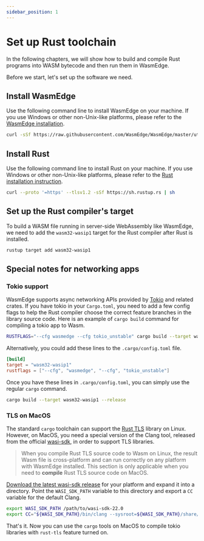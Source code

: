 ```yaml
---
sidebar_position: 1
---
```


# Set up Rust toolchain

In the following chapters, we will show how to build and compile Rust programs into WASM bytecode and then run them in WasmEdge.

Before we start, let's set up the software we need.

## Install WasmEdge

Use the following command line to install WasmEdge on your machine. If you use Windows or other non-Unix-like platforms, please refer to the [WasmEdge installation](../../start/install.md#install).

```bash
curl -sSf https://raw.githubusercontent.com/WasmEdge/WasmEdge/master/utils/install.sh | bash
```

## Install Rust

Use the following command line to install Rust on your machine. If you use Windows or other non-Unix-like platforms, please refer to the [Rust installation instruction](https://www.rust-lang.org/tools/install).

```bash
curl --proto '=https' --tlsv1.2 -sSf https://sh.rustup.rs | sh
```

## Set up the Rust compiler's target

To build a WASM file running in server-side WebAssembly like WasmEdge, we need to add the `wasm32-wasip1` target for the Rust compiler after Rust is installed.

```bash
rustup target add wasm32-wasip1
```

## Special notes for networking apps

### Tokio support

WasmEdge supports async networking APIs provided by [Tokio](https://tokio.rs/) and related crates. If you have tokio in your `Cargo.toml`, you
need to add a few config flags to help the Rust compiler choose the correct feature branches in the library source code. Here is an example of `cargo build` command for compiling a tokio app to Wasm.

```bash
RUSTFLAGS="--cfg wasmedge --cfg tokio_unstable" cargo build --target wasm32-wasip1 --release
```

Alternatively, you could add these lines to the `.cargo/config.toml` file.

```toml
[build]
target = "wasm32-wasip1"
rustflags = ["--cfg", "wasmedge", "--cfg", "tokio_unstable"]
```

Once you have these lines in `.cargo/config.toml`, you can simply use the regular `cargo` command.

```bash
cargo build --target wasm32-wasip1 --release
```

### TLS on MacOS

The standard `cargo` toolchain can support the [Rust TLS](https://github.com/rustls/rustls) library on Linux. However,
on MacOS, you need a special version of the Clang tool, released from the official [wasi-sdk](https://github.com/WebAssembly/wasi-sdk), in order to support TLS libraries.

> When you compile Rust TLS source code to Wasm on Linux, the result Wasm file is cross-platform and can run correctly on any platform with WasmEdge installed. This section is only applicable when you need to **compile** Rust TLS source code on MacOS.

[Download the latest wasi-sdk release](https://github.com/WebAssembly/wasi-sdk/releases) for your platform and
expand it into a directory. Point the `WASI_SDK_PATH` variable to this directory and export a `CC` variable for the default Clang.

```bash
export WASI_SDK_PATH /path/to/wasi-sdk-22.0
export CC="${WASI_SDK_PATH}/bin/clang --sysroot=${WASI_SDK_PATH}/share/wasi-sysroot"
```

That's it. Now you can use the `cargo` tools on MacOS to compile tokio libraries with `rust-tls` feature turned on.
